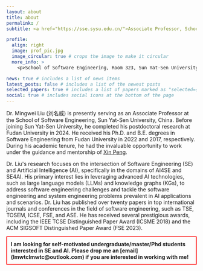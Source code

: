 ```yaml
---
layout: about
title: about
permalink: /
subtitle: <a href="https://sse.sysu.edu.cn/">Associate Professor, School of Software Engineering, Sun Yat-Sen University (中山大学)</a>

profile:
  align: right
  image: prof_pic.jpg
  image_circular: true # crops the image to make it circular
  more_info: >
    <p>School of Software Engineering, Room 323, Sun Yat-Sen University (Zhuhai Campus)</p>

news: true # includes a list of news items
latest_posts: false # includes a list of the newest posts
selected_papers: true # includes a list of papers marked as "selected={true}"
social: true # includes social icons at the bottom of the page
---
```


Dr. Mingwei Liu (刘名威) is presently serving as an Associate Professor at the School of Software Engineering, Sun Yat-Sen University, China. 
Before joining Sun Yat-Sen University, he completed his postdoctoral research at Fudan University in 2024. 
He received his Ph.D. and B.E. degrees in Software Engineering from Fudan University in 2022 and 2017, respectively. 
During his academic tenure, he had the invaluable opportunity to work under the guidance and mentorship of [Xin Peng](https://cspengxin.github.io/).


Dr. Liu's research focuses on the intersection of Software Engineering (SE) and Artificial Intelligence (AI), specifically in the domains of AI4SE and SE4AI.
His primary interest lies in leveraging advanced AI technologies, such as large language models (LLMs) and knowledge graphs (KGs), to address software engineering challenges and tackle the software engineering and system engineering problems prevalent in AI applications and scenarios.
Dr. Liu has published over twenty papers in top international journals and conferences in the field of software engineering, such as TSE, TOSEM, ICSE, FSE, and ASE. He has received several prestigious awards, including the IEEE TCSE Distinguished Paper Award (ICSME 2018) and the ACM SIGSOFT Distinguished Paper Award (FSE 2023).

<div style="border: 2px solid red; padding: 10px;">
  <strong>
  I am looking for self-motivated undergraduate/master/Phd students interested in SE and AI. Please drop me an [email](lmwtclmwtc@outlook.com) if you are interested in working with me! 
  </strong>
</div>

<!--
# Write your biography here. Tell the world about yourself. Link to your favorite [subreddit](http://reddit.com). You can put a picture in, too. The code is already in, just name your picture `prof_pic.jpg` and put it in the `img/` folder.

# Put your address / P.O. box / other info right below your picture. You can also disable any of these elements by editing `profile` property of the YAML header of your `_pages/about.md`. Edit `_bibliography/papers.bib` and Jekyll will render your [publications page](/al-folio/publications/) automatically.

-->